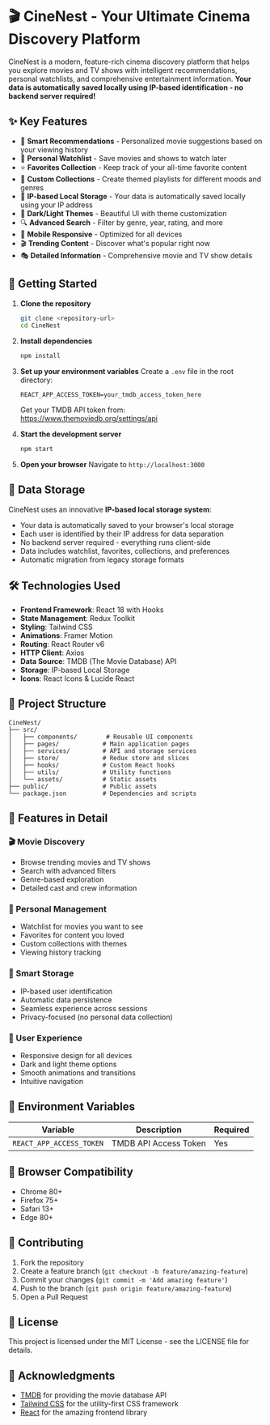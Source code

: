 # 🎬 CineNest - Your Ultimate Cinema Discovery Platform

CineNest is a modern, feature-rich cinema discovery platform that helps you explore movies and TV shows with intelligent recommendations, personal watchlists, and comprehensive entertainment information. **Your data is automatically saved locally using IP-based identification - no backend server required!**

## ✨ Key Features

- 🎯 **Smart Recommendations** - Personalized movie suggestions based on your viewing history
- 📝 **Personal Watchlist** - Save movies and shows to watch later
- ⭐ **Favorites Collection** - Keep track of your all-time favorite content
- 🎪 **Custom Collections** - Create themed playlists for different moods and genres
- 💾 **IP-based Local Storage** - Your data is automatically saved locally using your IP address
- 🎨 **Dark/Light Themes** - Beautiful UI with theme customization
- 🔍 **Advanced Search** - Filter by genre, year, rating, and more
- 📱 **Mobile Responsive** - Optimized for all devices
- 🎬 **Trending Content** - Discover what's popular right now
- 🎭 **Detailed Information** - Comprehensive movie and TV show details

## 🚀 Getting Started

1. **Clone the repository**

   ```bash
   git clone <repository-url>
   cd CineNest
   ```

2. **Install dependencies**

   ```bash
   npm install
   ```

3. **Set up your environment variables**
   Create a `.env` file in the root directory:

   ```env
   REACT_APP_ACCESS_TOKEN=your_tmdb_access_token_here
   ```

   Get your TMDB API token from: https://www.themoviedb.org/settings/api

4. **Start the development server**

   ```bash
   npm start
   ```

5. **Open your browser**
   Navigate to `http://localhost:3000`

## 💾 Data Storage

CineNest uses an innovative **IP-based local storage system**:

- Your data is automatically saved to your browser's local storage
- Each user is identified by their IP address for data separation
- No backend server required - everything runs client-side
- Data includes watchlist, favorites, collections, and preferences
- Automatic migration from legacy storage formats

## 🛠️ Technologies Used

- **Frontend Framework**: React 18 with Hooks
- **State Management**: Redux Toolkit
- **Styling**: Tailwind CSS
- **Animations**: Framer Motion
- **Routing**: React Router v6
- **HTTP Client**: Axios
- **Data Source**: TMDB (The Movie Database) API
- **Storage**: IP-based Local Storage
- **Icons**: React Icons & Lucide React

## 📁 Project Structure

```
CineNest/
├── src/
│   ├── components/        # Reusable UI components
│   ├── pages/            # Main application pages
│   ├── services/         # API and storage services
│   ├── store/            # Redux store and slices
│   ├── hooks/            # Custom React hooks
│   ├── utils/            # Utility functions
│   └── assets/           # Static assets
├── public/               # Public assets
└── package.json          # Dependencies and scripts
```

## 🌟 Features in Detail

### 🎬 Movie Discovery

- Browse trending movies and TV shows
- Search with advanced filters
- Genre-based exploration
- Detailed cast and crew information

### 📝 Personal Management

- Watchlist for movies you want to see
- Favorites for content you loved
- Custom collections with themes
- Viewing history tracking

### 💾 Smart Storage

- IP-based user identification
- Automatic data persistence
- Seamless experience across sessions
- Privacy-focused (no personal data collection)

### 🎨 User Experience

- Responsive design for all devices
- Dark and light theme options
- Smooth animations and transitions
- Intuitive navigation

## 🔧 Environment Variables

| Variable                 | Description           | Required |
| ------------------------ | --------------------- | -------- |
| `REACT_APP_ACCESS_TOKEN` | TMDB API Access Token | Yes      |

## 📱 Browser Compatibility

- Chrome 80+
- Firefox 75+
- Safari 13+
- Edge 80+

## 🤝 Contributing

1. Fork the repository
2. Create a feature branch (`git checkout -b feature/amazing-feature`)
3. Commit your changes (`git commit -m 'Add amazing feature'`)
4. Push to the branch (`git push origin feature/amazing-feature`)
5. Open a Pull Request

## 📄 License

This project is licensed under the MIT License - see the LICENSE file for details.

## 🙏 Acknowledgments

- [TMDB](https://www.themoviedb.org/) for providing the movie database API
- [Tailwind CSS](https://tailwindcss.com/) for the utility-first CSS framework
- [React](https://reactjs.org/) for the amazing frontend library
